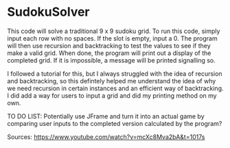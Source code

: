 # SudokuSolver

This code will solve a traditional 9 x 9 sudoku grid. To run this code, simply input each row with no spaces.
If the slot is empty, input a 0. The program will then use recursion and backtracking to test the values to see if they make a valid grid. When done, the program will print out a display of the completed grid. If it is impossible, a message will be printed signalling so.

I followed a tutorial for this, but I always struggled with the idea of recursion and backtracking, so this defintely helped me understand the idea of why we need recursion in certain instances and an efficient way of backtracking. I did add a way for users to input a grid and did my printing method on my own.

TO DO LIST:
Potentially use JFrame and turn it into an actual game by comparing user inputs to the completed version calculated by the program?

Sources: https://www.youtube.com/watch?v=mcXc8Mva2bA&t=1017s
